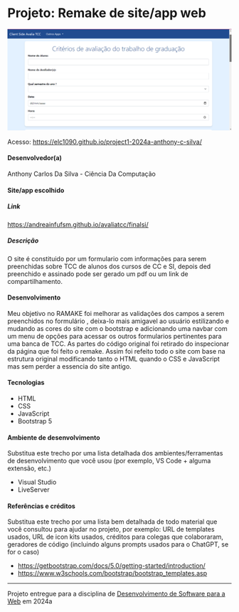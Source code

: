 # Projeto: Remake de site/app web

![.](https://github.com/elc1090/project1-2024a-anthony-c-silva/blob/main/screenshot.png)


Acesso: https://elc1090.github.io/project1-2024a-anthony-c-silva/


#### Desenvolvedor(a)
Anthony Carlos Da Silva - Ciência Da Computação

#### Site/app escolhido

##### Link
https://andreainfufsm.github.io/avaliatcc/finalsi/

##### Descrição
O site é constituido por um formulario com informações para serem preenchidas sobre TCC de alunos dos cursos de CC e SI, depois ded preenchido e assinado pode ser gerado um pdf ou um link de compartilhamento.

#### Desenvolvimento

Meu objetivo no RAMAKE foi melhorar as validações dos campos a serem preenchidos no formulário , deixa-lo mais amigavel ao usuário estilizando e mudando as cores do site com o bootstrap e adicionando uma navbar com um menu de opções para acessar os outros formularios pertinentes para uma banca de TCC. As partes do código original foi retirado do inspecionar da página que foi feito o remake. Assim foi refeito todo o site com base na estrutura original modificando tanto o HTML quando o CSS e JavaScript mas sem perder a essencia do site antigo. 


#### Tecnologias

- HTML
- CSS
- JavaScript
- Bootstrap 5 


#### Ambiente de desenvolvimento

Substitua este trecho por uma lista detalhada dos ambientes/ferramentas de desenvolvimento que você usou (por exemplo, VS Code + alguma extensão, etc.)
- Visual Studio 
- LiveServer

#### Referências e créditos

Substitua este trecho por uma lista bem detalhada de todo material que você consultou para ajudar no projeto, por exemplo:  URL de templates usados, URL de icon kits usados, créditos para colegas que colaboraram, geradores de código (incluindo alguns prompts usados para o ChatGPT, se for o caso)
- https://getbootstrap.com/docs/5.0/getting-started/introduction/
- https://www.w3schools.com/bootstrap/bootstrap_templates.asp




---
Projeto entregue para a disciplina de [Desenvolvimento de Software para a Web](http://github.com/andreainfufsm/elc1090-2024a) em 2024a

